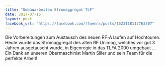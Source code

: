 ```yaml
---
title: "Umbauarbeiten Stromaggregat TLF"
date: 2017-07-15
layout: post
facebook_url: "https://facebook.com/ffwenns/posts/1623118117763307"
---
```


Die Vorbereitungen zum Austausch des neuen RF-A laufen auf Hochtouren. Heute wurde das Stromaggregat des alten RF Unimog, welches vor gut 3 Jahren ausgetauscht wurde, in Eigenregie in das TLFA 2000 umgebaut ... Ein Dank an unseren Obermaschinist Martin Siller und sein Team für die perfekte Arbeit!